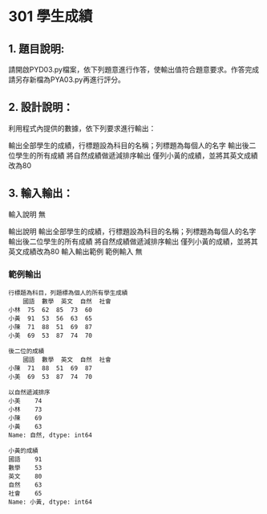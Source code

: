 # 301 學生成績
## 1. 題目說明:
請開啟PYD03.py檔案，依下列題意進行作答，使輸出值符合題意要求。作答完成請另存新檔為PYA03.py再進行評分。

## 2. 設計說明：
利用程式內提供的數據，依下列要求進行輸出：

輸出全部學生的成績，行標題設為科目的名稱；列標題為每個人的名字
輸出後二位學生的所有成績
將自然成績做遞減排序輸出
僅列小黃的成績，並將其英文成績改為80
## 3. 輸入輸出：
輸入說明
無

輸出說明
輸出全部學生的成績，行標題設為科目的名稱；列標題為每個人的名字
輸出後二位學生的所有成績
將自然成績做遞減排序輸出
僅列小黃的成績，並將其英文成績改為80
輸入輸出範例
範例輸入
無

### 範例輸出
```
行標題為科目，列題標為個人的所有學生成績
    國語  數學  英文  自然  社會
小林  75  62  85  73  60
小黃  91  53  56  63  65
小陳  71  88  51  69  87
小美  69  53  87  74  70

後二位的成績
    國語  數學  英文  自然  社會
小陳  71  88  51  69  87
小美  69  53  87  74  70

以自然遞減排序
小美    74
小林    73
小陳    69
小黃    63
Name: 自然, dtype: int64

小黃的成績
國語    91
數學    53
英文    80
自然    63
社會    65
Name: 小黃, dtype: int64
```
